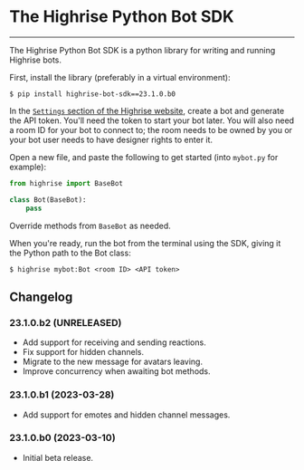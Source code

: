 # The Highrise Python Bot SDK

---

The Highrise Python Bot SDK is a python library for writing and running Highrise bots.

First, install the library (preferably in a virtual environment):

```shell
$ pip install highrise-bot-sdk==23.1.0.b0
```

In the [`Settings` section of the Highrise website](https://highrise.game/account/settings), create a bot and generate the API token. You'll need the token to start your bot later.
You will also need a room ID for your bot to connect to; the room needs to be owned by you or your bot user needs to have designer rights to enter it.

Open a new file, and paste the following to get started (into `mybot.py` for example):

```python
from highrise import BaseBot

class Bot(BaseBot):
    pass
```

Override methods from `BaseBot` as needed.

When you're ready, run the bot from the terminal using the SDK, giving it the Python path to the Bot class:

```
$ highrise mybot:Bot <room ID> <API token>
```

## Changelog

### 23.1.0.b2 (UNRELEASED)

- Add support for receiving and sending reactions.
- Fix support for hidden channels.
- Migrate to the new message for avatars leaving.
- Improve concurrency when awaiting bot methods.

### 23.1.0.b1 (2023-03-28)

- Add support for emotes and hidden channel messages.

### 23.1.0.b0 (2023-03-10)

- Initial beta release.
